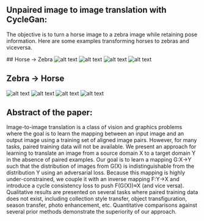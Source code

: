 ## Unpaired image to image translation with CycleGan:
The objective is to turn a horse image to a zebra image while retaining pose information. Here are some examples transforming horses to zebras and viceversa.

## Horse -> Zebra
![alt text](https://github.com/DavidCanoRosillo/GANS/blob/master/CycleGan/results/horse_result1.png)
![alt text](https://github.com/DavidCanoRosillo/GANS/blob/master/CycleGan/results/horse_result1.png)
![alt text](https://github.com/DavidCanoRosillo/GANS/blob/master/CycleGan/results/horse_result1.png)
![alt text](https://github.com/DavidCanoRosillo/GANS/blob/master/CycleGan/results/horse_result1.png)

## Zebra -> Horse
![alt text](https://github.com/DavidCanoRosillo/GANS/blob/master/CycleGan/results/zebra_result1.png)
![alt text](https://github.com/DavidCanoRosillo/GANS/blob/master/CycleGan/results/zebra_result1.png)
![alt text](https://github.com/DavidCanoRosillo/GANS/blob/master/CycleGan/results/zebra_result1.png)
![alt text](https://github.com/DavidCanoRosillo/GANS/blob/master/CycleGan/results/zebra_result1.png)

## Abstract of the paper:

Image-to-image translation is a class of vision and graphics problems where the goal is to learn the mapping between an input image and an output image using a training set of aligned image pairs. However, for many tasks, paired training data will not be available. We present an approach for learning to translate an image from a source domain X to a target domain Y in the absence of paired examples. Our goal is to learn a mapping G:X→Y such that the distribution of images from G(X) is indistinguishable from the distribution Y using an adversarial loss. Because this mapping is highly under-constrained, we couple it with an inverse mapping F:Y→X and introduce a cycle consistency loss to push F(G(X))≈X (and vice versa). Qualitative results are presented on several tasks where paired training data does not exist, including collection style transfer, object transfiguration, season transfer, photo enhancement, etc. Quantitative comparisons against several prior methods demonstrate the superiority of our approach.
